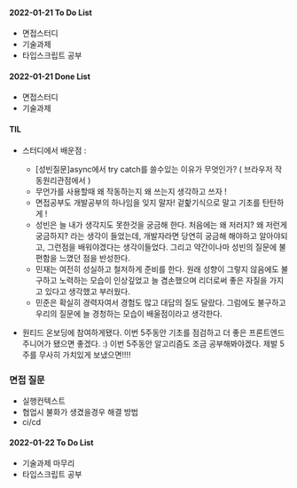 #### 2022-01-21 To Do List

- 면접스터디
- 기술과제 
- 타입스크립트 공부 

#### 2022-01-21 Done List

- 면접스터디
- 기술과제 

#### TIL
- 스터디에서 배운점 : 
    - [성빈질문]async에서 try catch를 쓸수있는 이유가 무엇인가? ( 브라우저 작동원리관점에서 )
    - 무언가를 사용할때 왜 작동하는지 왜 쓰는지 생각하고 쓰자 !
    - 면접공부도 개발공부의 하나임을 잊지 말자! 겉핥기식으로 말고 기초를 탄탄하게 ! 
    - 성빈은 늘 내가 생각지도 못한것을 궁금해 한다. 처음에는 왜 저러지? 왜 저런게 궁금하지? 라는 생각이 들었는데, 개발자라면 당연히 궁금해 해야하고 알아야되고, 그런점을 배워야겠다는 생각이들었다. 그리고 약간이나마 성빈의 질문에 불편함을 느꼈던 점을 반성한다.
    - 민재는 여전히 성실하고 철저하게 준비를 한다. 원래 성향이 그렇지 않음에도 불구하고 노력하는 모습이 인상깊었고 늘 겸손했으며 리더로써 좋은 자질을 가지고 있다고 생각했고 부러웠다. 
    - 민준은 확실히 경력자여서 경험도 많고 대답의 질도 달랐다. 그럼에도 불구하고 우리의 질문에 늘 경청하는 모습이 배울점이라고 생각한다.

- 원티드 온보딩에 참여하게됐다. 이번 5주동안 기초를 점검하고 더 좋은 프론트엔드 주니어가 됐으면 좋겠다. :) 이번 5주동안 알고리즘도 조금 공부해봐야겠다. 제발 5주를 무사히 가치있게 보냈으면!!!! 


### 면접 질문
- 실행컨텍스트
- 협업시 불화가 생겼을경우 해결 방법
- ci/cd



#### 2022-01-22 To Do List
- 기술과제 마무리
- 타입스크립트 공부 



